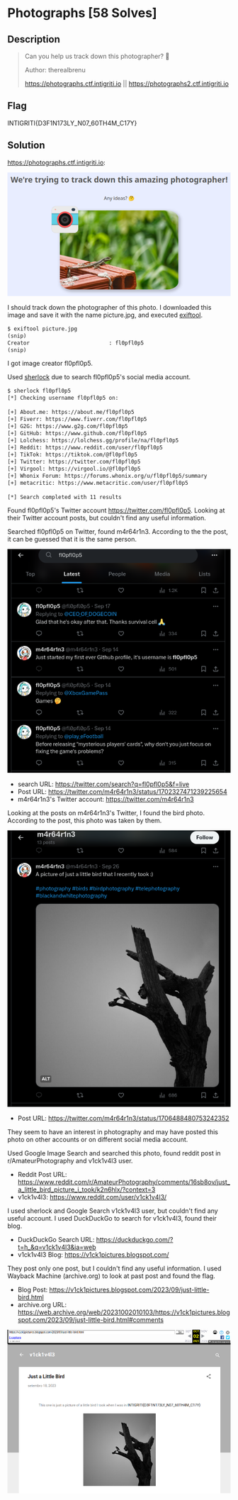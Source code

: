 # Photographs [58 Solves]

## Description

> Can you help us track down this photographer? 📸
>
> Author: therealbrenu
>
> <https://photographs.ctf.intigriti.io> || <https://photographs2.ctf.intigriti.io>

## Flag

INTIGRITI{D3F1N173LY_N07_60TH4M_C17Y}

## Solution

<https://photographs.ctf.intigriti.io>:

![photographs.ctf.intigriti.io.png](img/photographs.ctf.intigriti.io.png)

I should track down the photographer of this photo.
I downloaded this image and save it with the name picture.jpg, and executed [exiftool](https://github.com/exiftool/exiftool).

```console
$ exiftool picture.jpg
(snip)
Creator                         : fl0pfl0p5
(snip)
```

I got image creator fl0pfl0p5.

Used [sherlock](https://github.com/sherlock-project/sherlock) due to search fl0pfl0p5's social media account.

```console
$ sherlock fl0pfl0p5
[*] Checking username fl0pfl0p5 on:

[+] About.me: https://about.me/fl0pfl0p5
[+] Fiverr: https://www.fiverr.com/fl0pfl0p5
[+] G2G: https://www.g2g.com/fl0pfl0p5
[+] GitHub: https://www.github.com/fl0pfl0p5
[+] Lolchess: https://lolchess.gg/profile/na/fl0pfl0p5
[+] Reddit: https://www.reddit.com/user/fl0pfl0p5
[+] TikTok: https://tiktok.com/@fl0pfl0p5
[+] Twitter: https://twitter.com/fl0pfl0p5
[+] Virgool: https://virgool.io/@fl0pfl0p5
[+] Whonix Forum: https://forums.whonix.org/u/fl0pfl0p5/summary
[+] metacritic: https://www.metacritic.com/user/fl0pfl0p5

[*] Search completed with 11 results
```

Found fl0pfl0p5's Twitter account <https://twitter.com/fl0pfl0p5>.
Looking at their Twitter account posts, but couldn't find any useful information.

Searched fl0pfl0p5 on Twitter, found m4r64r1n3.
According to the the post, it can be guessed that it is the same person.

![img/Photographs_1.png](img/Photographs_1.png)

- search URL: <https://twitter.com/search?q=fl0pfl0p5&f=live>
- Post URL: <https://twitter.com/m4r64r1n3/status/1702327471239225654>
- m4r64r1n3's Twitter account: <https://twitter.com/m4r64r1n3>

Looking at the posts on m4r64r1n3's Twitter, I found the bird photo.
According to the post, this photo was taken by them.

![Photographs_2.png](./img/Photographs_2.png)

- Post URL: <https://twitter.com/m4r64r1n3/status/1706488480753242352>

They seem to have an interest in photography and may have posted this photo on other accounts or on different social media account.

Used Google Image Search and searched this photo, found reddit post in r/AmateurPhotography and v1ck1v4l3 user.

- Reddit Post URL: <https://www.reddit.com/r/AmateurPhotography/comments/16sb8ov/just_a_little_bird_picture_i_took/k2n6hlx/?context=3>
- v1ck1v4l3: <https://www.reddit.com/user/v1ck1v4l3/>

I used sherlock and Google Search v1ck1v4l3 user, but couldn't find any useful account.
I used DuckDuckGo to search for v1ck1v4l3, found their blog.

- DuckDuckGo Search URL: <https://duckduckgo.com/?t=h_&q=v1ck1v4l3&ia=web>
- v1ck1v4l3 Blog: <https://v1ck1pictures.blogspot.com/>

They post only one post, but I couldn't find any useful information.
I used Wayback Machine (archive.org) to look at past post and found the flag.

- Blog Post: <https://v1ck1pictures.blogspot.com/2023/09/just-little-bird.html>
- archive.org URL: <https://web.archive.org/web/20231002010103/https://v1ck1pictures.blogspot.com/2023/09/just-little-bird.html#comments>

![flag](img/Photographs_flag.png)
